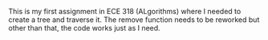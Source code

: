 This is my first assignment in ECE 318 (ALgorithms) where I needed to create a tree and traverse it.
The remove function needs to be reworked but other than that, the code works just as I need.
